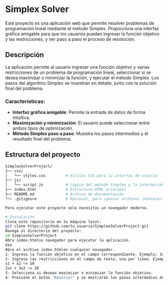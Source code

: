 # Simplex Solver

Este proyecto es una aplicación web que permite resolver problemas de programación lineal mediante el método Simplex. Proporciona una interfaz gráfica amigable para que los usuarios puedan ingresar la función objetivo y las restricciones, y ver paso a paso el proceso de resolución.

## Descripción

La aplicación permite al usuario ingresar una función objetivo y varias restricciones de un problema de programación lineal, seleccionar si se desea maximizar o minimizar la función, y ejecutar el método Simplex. Los pasos del algoritmo Simplex se muestran en detalle, junto con la solución final del problema.

### Características:
- **Interfaz gráfica amigable**: Permite la entrada de datos de forma intuitiva.
- **Maximización y minimización**: El usuario puede seleccionar entre ambos tipos de optimización.
- **Método Simplex paso a paso**: Muestra los pasos intermedios y el resultado final del problema.

## Estructura del proyecto

```bash
SimplexSolverProject/
├── css/
│   └── styles.css         # Estilos CSS para la interfaz de usuario
├── js/
│   └── script.js          # Lógica del método Simplex y la interacción con la UI
├── index.html             # Estructura HTML principal
├── README.md              # Archivo de documentación
└── .gitignore             # Opcional, para ignorar archivos innecesarios en GitHub

Para ejecutar este proyecto solo necesitas un navegador moderno.

# Instalación
Clona este repositorio en tu máquina local:
git clone https://github.com/tu_usuario/SimplexSolverProject.git
Navega al directorio del proyecto:
cd SimplexSolverProject
Abra index.htmlsu navegador para ejecutar la aplicación.
Uso
Abra el archivo index.htmlen cualquier navegador.
1- Ingresa la función objetivo en el campo correspondiente. Ejemplo: 3x1 + 2x2.
2- Ingresa las restricciones en el campo de texto, una por línea. Ejemplo
x1 + x2 <= 10
2x1 + 3x2 <= 20
3- Selecciona si deseas maximizar o minimizar la función objetivo.
4- Presione el botón "Resolver" y se mostrarán los pasos intermedios del método Simplex junto con el resultado final.
